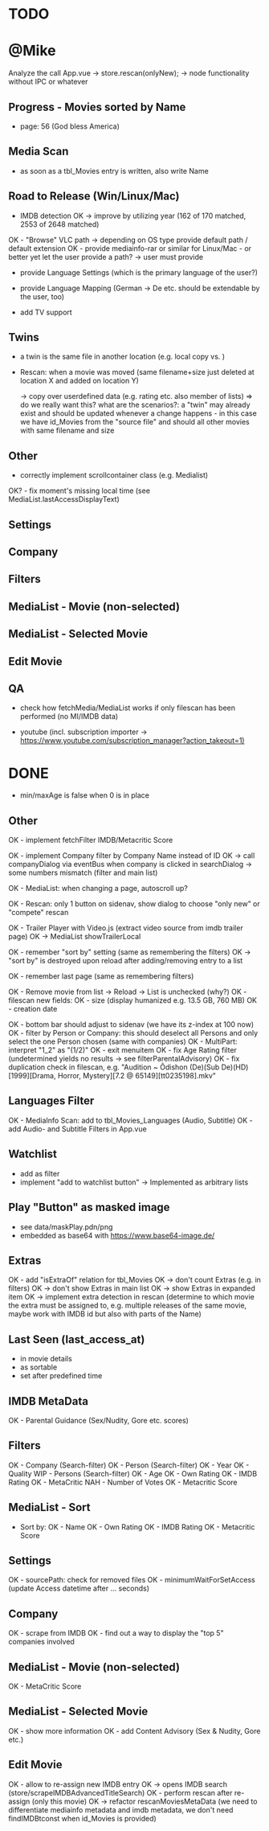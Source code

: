 # TODO

# @Mike

Analyze the call App.vue -> store.rescan(onlyNew); -> node functionality without IPC or whatever

## Progress - Movies sorted by Name
- page: 56 (God bless America)

## Media Scan
- as soon as a tbl_Movies entry is written, also write Name

## Road to Release (Win/Linux/Mac)
- IMDB detection
OK -> improve by utilizing year (162 of 170 matched, 2553 of 2648 matched)

OK - "Browse" VLC path -> depending on OS type provide default path / default extension
OK - provide mediainfo-rar or similar for Linux/Mac - or better yet let the user provide a path?
    ->  user must provide
- provide Language Settings (which is the primary language of the user?)
- provide Language Mapping (German -> De etc. should be extendable by the user, too)

- add TV support

## Twins

- a twin is the same file in another location (e.g. local copy vs. )
- Rescan: when a movie was moved (same filename+size just deleted at location X and added on location Y)

  -> copy over userdefined data (e.g. rating etc. also member of lists)
  => do we really want this? what are the scenarios?: a "twin" may already exist and should be updated whenever a change happens - in this case we have id_Movies from the "source file" and should all other movies with same filename and size

## Other

- correctly implement scrollcontainer class (e.g. Medialist)

OK? - fix moment's missing local time (see MediaList.lastAccessDisplayText)

## Settings

## Company

## Filters

## MediaList - Movie (non-selected)

## MediaList - Selected Movie

## Edit Movie

## QA

- check how fetchMedia/MediaList works if only filescan has been performed (no MI/IMDB data)

- youtube (incl. subscription importer -> <https://www.youtube.com/subscription_manager?action_takeout=1)>

# DONE

- min/maxAge is false when 0 is in place

## Other
OK - implement fetchFilter IMDB/Metacritic Score

OK - implement Company filter by Company Name instead of ID
OK -> call companyDialog via eventBus when company is clicked in searchDialog
  -> some numbers mismatch (filter and main list)

OK - MediaList: when changing a page, autoscroll up?

OK - Rescan: only 1 button on sidenav, show dialog to choose "only new" or "compete" rescan

OK - Trailer Player with Video.js (extract video source from imdb trailer page)
OK -> MediaList showTrailerLocal

OK - remember "sort by" setting (same as remembering the filters)
OK -> "sort by" is destroyed upon reload after adding/removing entry to a list

OK - remember last page (same as remembering filters)

OK - Remove movie from list -> Reload -> List is unchecked (why?)
OK - filescan new fields:
OK - size (display humanized e.g. 13.5 GB, 760 MB)
OK - creation date

OK - bottom bar should adjust to sidenav (we have its z-index at 100 now)
OK - filter by Person or Company: this should deselect all Persons and only select the one Person chosen (same with companies)
OK - MultiPart: interpret "1_2" as "(1/2)"
OK - exit menuitem
OK - fix Age Rating filter (undetermined yields no results -> see filterParentalAdvisory)
OK - fix duplication check in filescan, e.g. "Audition ~ Ôdishon (De)(Sub De)(HD)[1999][Drama, Horror, Mystery][7.2 @ 65149][tt0235198].mkv"

## Languages Filter

OK - MediaInfo Scan: add to tbl_Movies_Languages (Audio, Subtitle)
OK - add Audio- and Subtitle Filters in App.vue

## Watchlist

- add as filter
- implement "add to watchlist button"
-> Implemented as arbitrary lists

## Play "Button" as masked image

- see data/maskPlay.pdn/png
- embedded as base64 with https://www.base64-image.de/

## Extras

OK - add "isExtraOf" relation for tbl_Movies
OK -> don't count Extras (e.g. in filters)
OK -> don't show Extras in main list
OK -> show Extras in expanded item
OK -> implement extra detection in rescan (determine to which movie the extra must be assigned to, e.g. multiple releases of the same movie, maybe work with IMDB id but also with parts of the Name)

## Last Seen (last_access_at)

- in movie details
- as sortable
- set after predefined time

## IMDB MetaData

OK - Parental Guidance (Sex/Nudity, Gore etc. scores)

## Filters

OK - Company (Search-filter)
OK - Person (Search-filter)
OK - Year
OK - Quality
WIP - Persons (Search-filter)
OK - Age
OK - Own Rating
OK - IMDB Rating
OK - MetaCritic
NAH - Number of Votes
OK - Metacritic Score

## MediaList - Sort

- Sort by:
OK    - Name
OK    - Own Rating
OK    - IMDB Rating
OK    - Metacritic Score

## Settings

OK - sourcePath: check for removed files
OK - minimumWaitForSetAccess (update Access datetime after ... seconds)

## Company

OK - scrape from IMDB
OK - find out a way to display the "top 5" companies involved

## MediaList - Movie (non-selected)

OK - MetaCritic Score

## MediaList - Selected Movie

OK - show more information
OK - add Content Advisory (Sex & Nudity, Gore etc.)

## Edit Movie

OK - allow to re-assign new IMDB entry
  OK -> opens IMDB search (store/scrapeIMDBAdvancedTitleSearch)
    OK - perform rescan after re-assign (only this movie)
      OK -> refactor rescanMoviesMetaData (we need to differentiate mediainfo metadata and imdb metadata, we don't need findIMDBtconst when id_Movies is provided)
